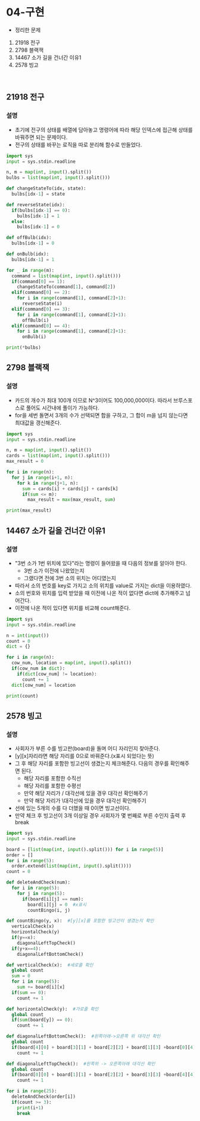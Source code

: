 # 04-구현

 - 정리한 문제
 1. 21918 전구
 2. 2798 블랙잭
 3. 14467 소가 길을 건너간 이유1
 4. 2578 빙고
 <br>

 ## 21918 전구

 ### 설명
 -  초기에 전구의 상태를 배열에 담아놓고 명령어에 따라 해당 인덱스에 접근해 상태를 바꿔주면 되는 문제이다.
 - 전구의 상태를 바꾸는 로직을 따로 분리해 함수로 만들었다.

```python
import sys
input = sys.stdin.readline

n, m = map(int, input().split())
bulbs = list(map(int, input().split()))

def changeStateTo(idx, state):
  bulbs[idx-1] = state

def reverseState(idx):
  if(bulbs[idx-1] == 0):
    bulbs[idx-1] = 1
  else:
    bulbs[idx-1] = 0

def offBulb(idx):
  bulbs[idx-1] = 0

def onBulb(idx):
  bulbs[idx-1] = 1

for _ in range(m):
  command = list(map(int, input().split()))
  if(command[0] == 1):
    changeStateTo(command[1], command[2])
  elif(command[0] == 2):
    for i in range(command[1], command[2]+1):
      reverseState(i)
  elif(command[0] == 3):
    for i in range(command[1], command[2]+1):
      offBulb(i)
  elif(command[0] == 4):
    for i in range(command[1], command[2]+1):
      onBulb(i)

print(*bulbs)

```

 ## 2798 블랙잭
 ### 설명
 - 카드의 개수가 최대 100개 이므로 N^3이어도 100,000,000이다. 따라서 브루스포스로 풀어도 시간내에 풀이가 가능하다.
 - for을 세번 돌면서 3개의 수가 선택되면 합을 구하고, 그 합이 m을 넘지 않는다면 최대값을 갱신해준다.

```python
import sys
input = sys.stdin.readline

n, m = map(int, input().split())
cards = list(map(int, input().split()))
max_result = 0

for i in range(n):
  for j in range(i+1, n):
    for k in range(j+1, n):
      sum = cards[i] + cards[j] + cards[k]
      if(sum <= m):
        max_result = max(max_result, sum)

print(max_result)
```

## 14467 소가 길을 건너간 이유1

 ### 설명
 - "3번 소가 1번 위치에 있다"라는 명령이 들어왔을 때 다음의 정보를 알아야 한다.
	 - 3번 소가 이전에 나왔었는지
	 - 그랬다면 전에 3번 소의 위치는 어디였는지
- 따라서 소의 번호를 key로 가지고 소의 위치를 value로 가지는 dict을 이용하였다.
- 소의 번호와 위치를 입력 받았을 때 이전에 나온 적이 없다면 dict에 추가해주고 넘어간다.
- 이전에 나온 적이 있다면 위치를 비교해 count해준다.


```python
import sys
input = sys.stdin.readline

n = int(input())
count = 0
dict = {}

for i in range(n):
  cow_num, location = map(int, input().split())
  if(cow_num in dict):
    if(dict[cow_num] != location):
      count += 1
  dict[cow_num] = location

print(count)
```

## 2578 빙고

 ### 설명
 - 사회자가 부른 수를 빙고판(board)을 돌며 어디 자리인지 찾아준다.
 - [y][x]자리라면 해당 자리를 0으로 바꿔준다.(x표시 되었다는 뜻)
 - 그 후 해당 자리를 포함한 빙고선이 생겼는지 체크해준다. 다음의 경우를 확인해주면 된다.
	 - 해당 자리를 포함한 수직선
	 - 해당 자리를 포함한 수평선
	 - 만약 해당 자리가 / 대각선에 있을 경우 대각선 확인해주기
	 - 만약 해당 자리가 \대각선에 있을 경우 대각선 확인해주기
 - 선에 있는 5개의 수를 다 더했을 때 0이면 빙고선이다.
- 만약 체크 후 빙고선이 3개 이상일 경우 사회자가 몇 번째로 부른 수인지 출력 후 break

```python
import sys
input = sys.stdin.readline

board = [list(map(int, input().split())) for i in range(5)]
order = []
for i in range(5):
  order.extend(list(map(int, input().split())))
count = 0

def deleteAndCheck(num):
  for i in range(5):
    for j in range(5):
      if(board[i][j] == num):
        board[i][j] = 0  #x표시
        countBingo(i, j)

def countBingo(y, x):  #[y][x]를 포함한 빙고선이 생겼는지 확인
  verticalCheck(x)
  horizontalCheck(y)
  if(y==x):
    diagonalLeftTopCheck()
  if(y+x==4):
    diagonalLeftBottomCheck()

def verticalCheck(x):  #세로줄 확인
  global count
  sum = 0
  for i in range(5):
    sum += board[i][x]
  if(sum == 0):
    count += 1

def horizontalCheck(y):  #가로줄 확인
  global count
  if(sum(board[y]) == 0):
    count += 1

def diagonalLeftBottomCheck():  #왼쪽아래->오른쪽 위 대각선 확인
  global count
  if(board[4][0] + board[3][1] + board[2][2] + board[1][3] +board[0][4] == 0):
    count += 1

def diagonalLeftTopCheck():  #왼쪽위 -> 오른쪽아래 대각선 확인
  global count
  if(board[0][0] + board[1][1] + board[2][2] + board[3][3] +board[4][4] == 0):
    count += 1

for i in range(25):
  deleteAndCheck(order[i])
  if(count >= 3):
    print(i+1)
    break

```
